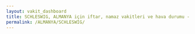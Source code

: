 ```yaml
---
layout: vakit_dashboard
title: SCHLESWIG, ALMANYA için iftar, namaz vakitleri ve hava durumu - ilçe/eyalet seç
permalink: /ALMANYA/SCHLESWIG/
---
```


<script type="text/javascript">
  var GLOBAL_COUNTRY = 'ALMANYA';
  var GLOBAL_CITY = 'SCHLESWIG';
  var GLOBAL_STATE = '';
  var lat = 72;
  var lon = 21;
</script>
